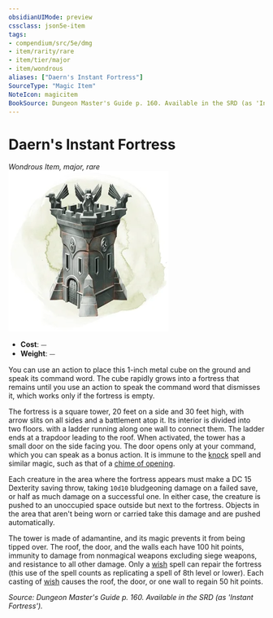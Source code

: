 ```yaml
---
obsidianUIMode: preview
cssclass: json5e-item
tags:
- compendium/src/5e/dmg
- item/rarity/rare
- item/tier/major
- item/wondrous
aliases: ["Daern's Instant Fortress"]
SourceType: "Magic Item"
NoteIcon: magicitem
BookSource: Dungeon Master's Guide p. 160. Available in the SRD (as 'Instant Fortress').
---
```

# Daern's Instant Fortress
*Wondrous Item, major, rare*  
![](https://raw.githubusercontent.com/5etools-mirror-2/5etools-img/main/items/DMG/Daern%27s%20Instant%20Fortress.webp#right)  

- **Cost**: ⏤
- **Weight**: ⏤

You can use an action to place this 1-inch metal cube on the ground and speak its command word. The cube rapidly grows into a fortress that remains until you use an action to speak the command word that dismisses it, which works only if the fortress is empty.

The fortress is a square tower, 20 feet on a side and 30 feet high, with arrow slits on all sides and a battlement atop it. Its interior is divided into two floors. with a ladder running along one wall to connect them. The ladder ends at a trapdoor leading to the roof. When activated, the tower has a small door on the side facing you. The door opens only at your command, which you can speak as a bonus action. It is immune to the [knock](/2-Mechanics/CLI/spells/knock.md) spell and similar magic, such as that of a [chime of opening](/2-Mechanics/CLI/items/chime-of-opening.md).

Each creature in the area where the fortress appears must make a DC 15 Dexterity saving throw, taking `10d10` bludgeoning damage on a failed save, or half as much damage on a successful one. In either case, the creature is pushed to an unoccupied space outside but next to the fortress. Objects in the area that aren't being worn or carried take this damage and are pushed automatically.

The tower is made of adamantine, and its magic prevents it from being tipped over. The roof, the door, and the walls each have 100 hit points, immunity to damage from nonmagical weapons excluding siege weapons, and resistance to all other damage. Only a [wish](/2-Mechanics/CLI/spells/wish.md) spell can repair the fortress (this use of the spell counts as replicating a spell of 8th level or lower). Each casting of [wish](/2-Mechanics/CLI/spells/wish.md) causes the roof, the door, or one wall to regain 50 hit points.

*Source: Dungeon Master's Guide p. 160. Available in the SRD (as 'Instant Fortress').*
